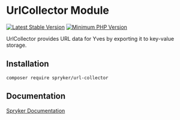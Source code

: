 # UrlCollector Module
[![Latest Stable Version](https://poser.pugx.org/spryker/url-collector/v/stable.svg)](https://packagist.org/packages/spryker/url-collector)
[![Minimum PHP Version](https://img.shields.io/badge/php-%3E%3D%208.1-8892BF.svg)](https://php.net/)

UrlCollector provides URL data for Yves by exporting it to key-value storage.

## Installation

```
composer require spryker/url-collector
```

## Documentation

[Spryker Documentation](https://docs.spryker.com)
